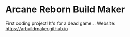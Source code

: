 # Arcane Reborn Build Maker

  First coding project! It's for a dead game...
  Website: https://arbuildmaker.github.io

